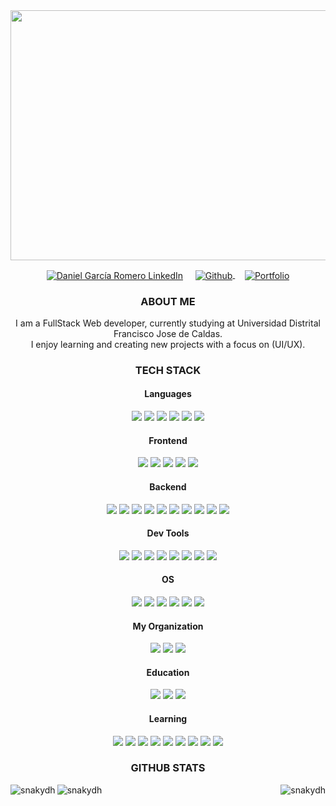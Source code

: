 <div align="center">
  <img  src="https://i.pinimg.com/originals/82/4b/87/824b877bf4c731e3fcc13a8881c3e982.jpg" 
width="800" height="400"/>
</div>
<p align="center">
  <a href="https://www.linkedin.com/in/danielgarciadh/"><img align="center" src="https://img.shields.io/badge/linkedin-0077B5.svg?&style=for-the-badge&logo=linkedin&logoColor=white" alt="Daniel García Romero LinkedIn" target="_blank"/></a>
&nbsp;
&nbsp;
  <a href="https://github.com/snakydh">
    <img align="center" src="https://img.shields.io/badge/github-181717.svg?&style=for-the-badge&logo=github" alt="Github" />
  </a>&nbsp;
&nbsp;
  <a href="https://github.com/snakydh">
    <img align="center" src="https://img.shields.io/badge/Portfolio-%23000000.svg?style=for-the-badge&logo=firefox&logoColor=#FF7139" alt="Portfolio" />
  </a>
</p>
<p align=center>
  <h3 align="center">ABOUT ME</h3>
  <p align="center">
    I am a FullStack Web developer, currently studying at 
    Universidad Distrital Francisco Jose de Caldas. </br>
    I enjoy learning and creating new projects with a focus on (UI/UX).
  </p>
</p>
<h3 align="center">TECH STACK</h3>
<h4 align="center">Languages</h4>
  <p align="center">
<img src="https://img.shields.io/badge/html5-e34f26.svg?&style=for-the-badge&logo=html5&logoColor=white" />
    <img src="https://img.shields.io/badge/css3-1572B6.svg?&style=for-the-badge&logo=css3&logoColor=white" />
    <img src="https://img.shields.io/badge/-Swagger-%23Clojure?style=for-the-badge&logo=swagger&logoColor=white"/>
    <img src="https://img.shields.io/badge/JavaScript-323330?style=for-the-badge&logo=javascript&logoColor=F7DF1E" />
    <img src="https://img.shields.io/badge/typescript-007ACC.svg?&style=for-the-badge&logo=typescript&logoColor=white" />
<img src="https://img.shields.io/badge/java-%23ED8B00.svg?style=for-the-badge&logo=openjdk&logoColor=white"/>
  </p>
<h4 align="center">Frontend</h4>
<p align="center">
<img src='https://img.shields.io/badge/Chart.js-FF6384?style=for-the-badge&logo=chartdotjs&logoColor=white' />
    <img src="https://img.shields.io/badge/Tailwind_CSS-38B2AC?style=for-the-badge&logo=tailwind-css&logoColor=white" />
    <img src='https://img.shields.io/badge/Bootstrap-563D7C?style=for-the-badge&logo=bootstrap&logoColor=white' />
    <img src='https://img.shields.io/badge/React-20232A?style=for-the-badge&logo=react&logoColor=61DAFB' />
<img src="https://img.shields.io/badge/Next-black?style=for-the-badge&logo=next.js&logoColor=white"/>
</p>
<h4 align="center">Backend</h4>
<p align="center">
<img src="https://img.shields.io/badge/spring-%236DB33F.svg?style=for-the-badge&logo=spring&logoColor=white"/>
    <img src='https://img.shields.io/badge/Node.js-339933?style=for-the-badge&logo=nodedotjs&logoColor=white' />
    <img src='https://img.shields.io/badge/Express.js-000000?style=for-the-badge&logo=express&logoColor=white' />
    <img src="https://img.shields.io/badge/MongoDB-%234ea94b.svg?style=for-the-badge&logo=mongodb&logoColor=white"/>
    <img src="https://img.shields.io/badge/mysql-%2300f.svg?style=for-the-badge&logo=mysql&logoColor=white&color=black" />
    <img src='https://img.shields.io/badge/PostgreSQL-316192?style=for-the-badge&logo=postgresql&logoColor=white' />
    <img src='https://img.shields.io/badge/JWT-000000?style=for-the-badge&logo=JSON%20web%20tokens&logoColor=white' />
    <img src='https://img.shields.io/badge/MariaDB-003545?style=for-the-badge&logo=mariadb&logoColor=white' />
    <img src='https://img.shields.io/badge/Socket.io-010101?&style=for-the-badge&logo=Socket.io&logoColor=white' />
    <img src="https://img.shields.io/badge/redis-%23DD0031.svg?style=for-the-badge&logo=redis&logoColor=white"/>
</p>
<h4 align="center">Dev Tools</h4>
<p align="center">
    <img src='https://img.shields.io/badge/git-F05032?logo=git&style=for-the-badge&logoColor=white' />
    <img src="https://img.shields.io/badge/Github-181717.svg?&style=for-the-badge&logo=github&logoColor=white" />
    <img src="https://img.shields.io/badge/vite-%23646CFF.svg?style=for-the-badge&logo=vite&logoColor=white"/>
<img src='https://img.shields.io/badge/Docker-2CA5E0?style=for-the-badge&logo=docker&logoColor=white' />
    <img src="https://img.shields.io/badge/Insomnia-5849be?style=for-the-badge&logo=Insomnia&logoColor=white" />
    <img src="https://img.shields.io/badge/Postman-FF6C37?style=for-the-badge&logo=Postman&logoColor=white" />
    <img src="https://img.shields.io/badge/VSCode-0078D4?style=for-the-badge&logo=visual%20studio%20code&logoColor=white" />
    <img src="https://img.shields.io/badge/IntelliJ_IDEA-000000.svg?style=for-the-badge&logo=intellij-idea&logoColor=white" />
</p>
<h4 align="center">OS</h4>
<p align="center">
<img src="https://img.shields.io/badge/Fedora-294172?style=for-the-badge&logo=fedora&logoColor=white"/>
    <img src='https://img.shields.io/badge/Windows-0078D6?style=for-the-badge&logo=windows&logoColor=white' />
    <img src='https://img.shields.io/badge/Ubuntu-E95420?style=for-the-badge&logo=ubuntu&logoColor=white' />
    <img src='https://img.shields.io/badge/Cent%20OS-262577?style=for-the-badge&logo=CentOS&logoColor=white' />
    <img src='https://img.shields.io/badge/Linux-FCC624?style=for-the-badge&logo=linux&logoColor=black' />
    <img src="https://img.shields.io/badge/NeoVim-%2357A143.svg?&style=for-the-badge&logo=neovim&logoColor=white"/>
</p>
<h4 align="center">My Organization</h4>
<p align="center">
    <img src='https://img.shields.io/badge/Notion-000000?style=for-the-badge&logo=notion&logoColor=white'/>
    <img src='https://img.shields.io/badge/Todoist-E44332?style=for-the-badge&logo=todoist&logoColor=white'/>
    <img src="https://img.shields.io/badge/jira-%230A0FFF.svg?style=for-the-badge&logo=jira&logoColor=white"/>
</p>
<h4 align="center">Education</h4>
<p align="center">
    <img src="https://img.shields.io/badge/Platzi-98CA3F?style=for-the-badge&logo=platzi&logoColor=white" />
   <img src='https://img.shields.io/badge/freecodecamp-27273D?style=for-the-badge&logo=freecodecamp&logoColor=white' />
    <img src="https://img.shields.io/badge/MDN_Web_Docs-black?style=for-the-badge&logo=mdnwebdocs&logoColor=white" />
</p>
<h4 align="center">Learning</h4>
<p align="center">
<img src="https://img.shields.io/badge/AWS-%23FF9900.svg?style=for-the-badge&logo=amazon-aws&logoColor=white"/>
<img src="https://img.shields.io/badge/redux-%23593d88.svg?style=for-the-badge&logo=redux&logoColor=white"/>
<img src="https://img.shields.io/badge/react_native-%2320232a.svg?style=for-the-badge&logo=react&logoColor=%2361DAFB"/>
<img src="https://img.shields.io/badge/-ApolloGraphQL-311C87?style=for-the-badge&logo=apollo-graphql"/>
<img src="https://img.shields.io/badge/-GraphQL-E10098?style=for-the-badge&logo=graphql&logoColor=white"/>
<img src="https://img.shields.io/badge/expo-1C1E24?style=for-the-badge&logo=expo&logoColor=#D04A37"/>
   <img src='https://img.shields.io/badge/nestjs-E0234E?style=for-the-badge&logo=nestjs&logoColor=white' />
   <img src='https://img.shields.io/badge/kubernetes-326ce5.svg?&style=for-the-badge&logo=kubernetes&logoColor=white' />
   <img src="https://img.shields.io/badge/threejs-black?style=for-the-badge&logo=three.js&logoColor=white"/>
</p>
<h3 align="center">GITHUB STATS</h3>
<img align="left" src="https://github-readme-stats.vercel.app/api/top-langs/?username=snakydh&bg_color=DEG,0F1135,2f36a8&color=FFFFFF&theme=tokyonight&show_icons=true&line_height=27&hide=HTML&range=all-time" alt="snakydh" />
<img align="right" src="https://github-readme-stats.vercel.app/api?username=snakydh&bg_color=DEG,0F1135,2f36a8&color=FFFFFF&theme=tokyonight&show_icons=true&line_height=27" alt="snakydh" />
<img src="https://github-readme-activity-graph.vercel.app/graph?username=snakydh&bg_color=2b329b&color=ffffff&line=3178c6&point=ffffff&area=true&hide_border=true)](https://github.com/ashutosh00710/github-readme-activity-graph" alt="snakydh" />
